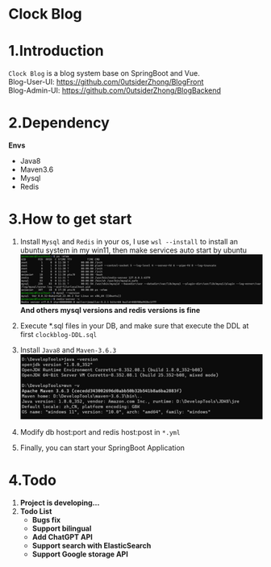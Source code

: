 # Clock Blog
<h1>1.Introduction</h1>

`Clock Blog` is a blog system base on SpringBoot and Vue. <br>
Blog-User-UI:  https://github.com/0utsiderZhong/BlogFront<br>
Blog-Admin-UI: https://github.com/0utsiderZhong/BlogBackend<br>

<h1>2.Dependency</h1>

**Envs**
 - Java8
 - Maven3.6
 - Mysql
 - Redis

<h1>3.How to get start</h1>

1. Install `Mysql` and `Redis` in your os, I use `wsl --install` to install an ubuntu system in my win11, then make services auto start by ubuntu 
![img.png](Img/img.png)
   **And others mysql versions and redis versions is fine**
2. Execute *.sql files in your DB, and make sure that execute the DDL at first `clockblog-DDL.sql`

3. Install `Java8` and `Maven-3.6.3`
![img_1.png](Img/img_1.png)
4. Modify db host:port and redis host:post in `*.yml`
5. Finally, you can start your SpringBoot Application


<h1>4.Todo</h1>

1. **Project is developing...**
2. **Todo List**
    - **Bugs fix**
    - **Support bilingual**
    - **Add ChatGPT API**
    - **Support search with ElasticSearch**
    - **Support Google storage API**







